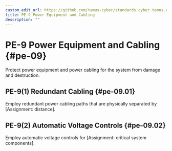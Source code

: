 ```yaml
---
custom_edit_url: https://github.com/tamus-cyber/standards.cyber.tamus.edu/tree/main/content/tamus.edu/TAMUS_profile.xml
title: PE-9 Power Equipment and Cabling
description: ""
---
```


# PE-9 Power Equipment and Cabling {#pe-09}

Protect power equipment and power cabling for the system from damage and destruction.

## PE-9(1) Redundant Cabling {#pe-09.01}

Employ redundant power cabling paths that are physically separated by [Assignment: distance].

## PE-9(2) Automatic Voltage Controls {#pe-09.02}

Employ automatic voltage controls for [Assignment: critical system components].

